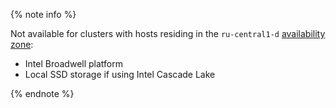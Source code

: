 {% note info %}

Not available for clusters with hosts residing in the `ru-central1-d` [availability zone](../../overview/concepts/geo-scope.md):

- Intel Broadwell platform
- Local SSD storage if using Intel Cascade Lake

{% endnote %}
